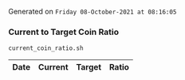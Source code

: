 Generated on `Friday 08-October-2021 at 08:16:05`

### Current to Target Coin Ratio
`current_coin_ratio.sh`

Date|Current|Target|Ratio
---|---|---|---
